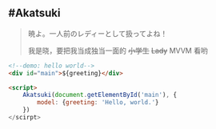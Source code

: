 #Akatsuki
---

> 暁よ。一人前のレディーとして扱ってよね！
> 
> 我是晓，要把我当成独当一面的 ~~小学生~~ ~~Lady~~ MVVM 看哟

```html
<!--demo: hello world-->
<div id="main">${greeting}</div>

<script>
    Akatsuki(document.getElementById('main'), {
        model: {greeting: 'Hello, world.'}
    })
</scirpt>
```
